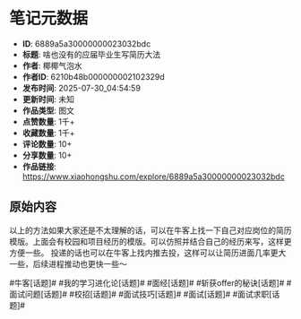# 笔记元数据

- **ID**: 6889a5a30000000023032bdc
- **标题**: 啥也没有的应届毕业生写简历大法
- **作者**: 椰椰气泡水
- **作者ID**: 6210b48b000000002102329d
- **发布时间**: 2025-07-30_04:54:59
- **更新时间**: 未知
- **作品类型**: 图文
- **点赞数量**: 1千+
- **收藏数量**: 1千+
- **评论数量**: 10+
- **分享数量**: 10+
- **作品链接**: https://www.xiaohongshu.com/explore/6889a5a30000000023032bdc

## 原始内容

以上的方法如果大家还是不太理解的话，可以在牛客上找一下自己对应岗位的简历模版。上面会有校园和项目经历的模版。可以仿照并结合自己的经历来写，这样更方便一些。
投递的话也可以在牛客上找内推去投，这样可以让简历进面几率更大一些，后续进程推动也更快一些～
	
#牛客[话题]# #我的学习进化论[话题]# #面经[话题]# #斩获offer的秘诀[话题]# #面试问题[话题]# #校招[话题]# #面试技巧[话题]# #面试[话题]# #面试求职[话题]#
